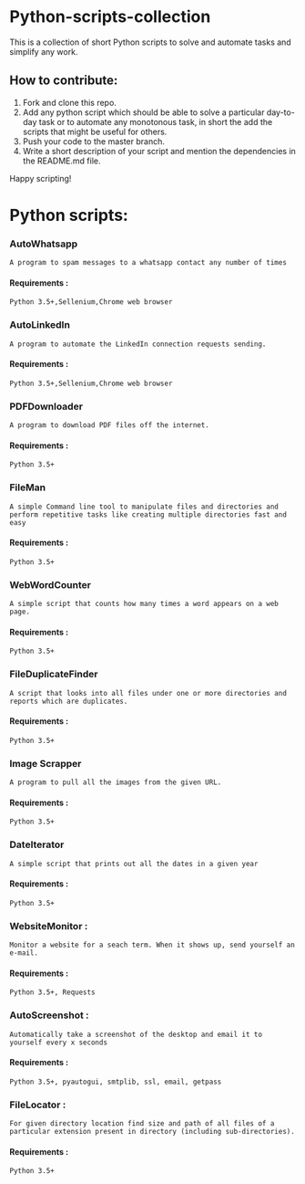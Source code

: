 # Python-scripts-collection
This is a collection of short Python scripts to solve and automate tasks and simplify any work.

## How to contribute:

1. Fork and clone this repo.
2. Add any python script which should be able to solve a particular day-to-day task or to automate any monotonous task, in short the add the scripts that might be useful for others.
3. Push your code to the master branch.
4. Write a short description of your script and mention the dependencies in the README.md file.

Happy scripting! 

# Python scripts:

### AutoWhatsapp

    A program to spam messages to a whatsapp contact any number of times

####    Requirements :

    Python 3.5+,Sellenium,Chrome web browser
    
### AutoLinkedIn

    A program to automate the LinkedIn connection requests sending.

####    Requirements :

    Python 3.5+,Sellenium,Chrome web browser    

### PDFDownloader

    A program to download PDF files off the internet. 

####    Requirements :

    Python 3.5+

### FileMan

    A simple Command line tool to manipulate files and directories and perform repetitive tasks like creating multiple directories fast and easy

####    Requirements :

    Python 3.5+

### WebWordCounter 
    A simple script that counts how many times a word appears on a web page.

#### Requirements : 
    Python 3.5+ 
    
### FileDuplicateFinder 
    A script that looks into all files under one or more directories and reports which are duplicates. 
    
#### Requirements : 
    Python 3.5+ 
    
### Image Scrapper 
    A program to pull all the images from the given URL. 

#### Requirements : 
    Python 3.5+ 

### DateIterator 
    A simple script that prints out all the dates in a given year 

#### Requirements : 
    Python 3.5+
    
### WebsiteMonitor : 
    Monitor a website for a seach term. When it shows up, send yourself an e-mail. 

#### Requirements : 
    Python 3.5+, Requests

### AutoScreenshot :
    Automatically take a screenshot of the desktop and email it to yourself every x seconds

#### Requirements : 
    Python 3.5+, pyautogui, smtplib, ssl, email, getpass

### FileLocator :
    For given directory location find size and path of all files of a particular extension present in directory (including sub-directories).

#### Requirements : 
    Python 3.5+
